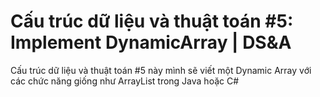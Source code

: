 # Cấu trúc dữ liệu và thuật toán #5: Implement DynamicArray | DS&A

Cấu trúc dữ liệu và thuật toán #5 này mình sẽ viết một Dynamic Array với các chức năng giống như ArrayList
trong Java hoặc C#
